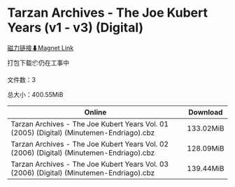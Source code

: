 # Tarzan Archives - The Joe Kubert Years (v1 - v3) (Digital)

[磁力链接⬇Magnet Link](magnet:?xt=urn:btih:daf4314b71addbbdb2a2de4a455da7b09bf32b92&dn=Tarzan%20Archives%20-%20The%20Joe%20Kubert%20Years%20%28v1%20-%20v3%29%20%28Digital%29)

打包下载📦仍在工事中

文件数：3

总大小：400.55MiB

Online | Download
--- | ---
Tarzan Archives - The Joe Kubert Years Vol. 01 (2005) (Digital) (Minutemen-Endriago).cbz | 133.02MiB
Tarzan Archives - The Joe Kubert Years Vol. 02 (2006) (Digital) (Minutemen-Endriago).cbz | 128.09MiB
Tarzan Archives - The Joe Kubert Years Vol. 03 (2006) (Digital) (Minutemen-Endriago).cbz | 139.44MiB